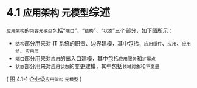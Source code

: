 # 4.1 `应用架构` `元模型`综述

`应用架构`的`内容元模型`包括“`端口`”、“`结构`”、“`状态`”三个部分，如下图所示：

* `结构`部分用来对 IT 系统的职责、边界建模，其中包括，`应用组件`、`应用`、`应用组`、`应用层`
* `端口`部分用来对`应用`的出入口建模，其中包括`应用服务`和`扩展点`
* `状态`部分用来对`应用状态`的变更建模，其中包括`领域对象`和`不变量`

( 图 4.1-1 企业级`应用架构` `元模型` )

